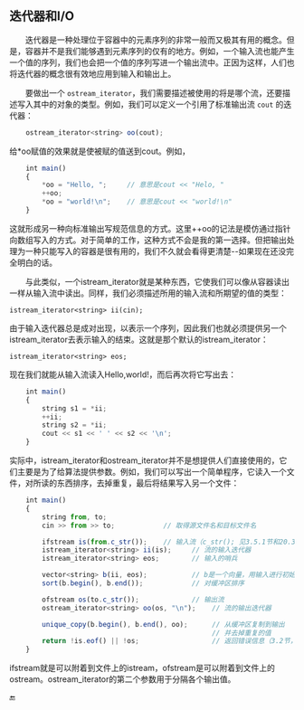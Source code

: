 ## 迭代器和I/O

  迭代器是一种处理位于容器中的元素序列的非常一般而又极其有用的概念。但是，容器并不是我们能够遇到元素序列的仅有的地方。例如，一个输入流也能产生一个值的序列，我们也会把一个值的序列写进一个输出流中。正因为这样，人们也将迭代器的概念很有效地应用到输入和输出上。

  要做出一个 `ostream_iterator`，我们需要描述被使用的将是哪个流，还要描述写入其中的对象的类型。例如，我们可以定义一个引用了标准输出流 `cout` 的迭代器：

```javascript
    ostream_iterator<string> oo(cout);
```

给\*oo赋值的效果就是使被赋的值送到cout。例如，

```javascript
    int main()
    {
        *oo = "Hello, ";     // 意思是cout << "Helo, "
        ++oo;
        *oo = "world!\n";    // 意思是cout << "world!\n"
    }
```

这就形成另一种向标准输出写规范信息的方式。这里++oo的记法是模仿通过指针向数组写入的方式。对于简单的工作，这种方式不会是我的第一选择。但把输出处理为一种只能写入的容器是很有用的，我们不久就会看得更清楚--如果现在还没完全明白的话。

  与此类似，一个istream\_iterator就是某种东西，它使我们可以像从容器读出一样从输入流中读出。同样，我们必须描述所用的输入流和所期望的值的类型：

```
istream_iterator<string> ii(cin);
```

由于输入迭代器总是成对出现，以表示一个序列，因此我们也就必须提供另一个istream\_iterator去表示输入的结束。这就是那个默认的istream\_iterator：

```
istream_iterator<string> eos;
```

现在我们就能从输入流读入Hello,world!，而后再次将它写出去：

```javascript
    int main()
    {
        string s1 = *ii;
        ++ii;
        string s2 = *ii;
        cout << s1 << ' ' << s2 << '\n';
    }
```

实际中，istream\_iterator和ostream\_iterator并不是想提供人们直接使用的，它们主要是为了给算法提供参数。例如，我们可以写出一个简单程序，它读入一个文件，对所读的东西排序，去掉重复，最后将结果写入另一个文件：

```javascript
    int main()
    {
        string from, to;
        cin >> from >> to;            // 取得源文件名和目标文件名

        ifstream is(from.c_str());    // 输入流（c_str(); 见3.5.1节和20.3.7节）
        istream_iterator<string> ii(is);     // 流的输入迭代器
        istream_iterator<string> eos;        // 输入的哨兵

        vector<string> b(ii, eos);           // b是一个向量，用输入进行初始化
        sort(b.begin(), b.end());            // 对缓冲区排序

        ofstream os(to.c_str());             // 输出流
        ostream_iterator<string> oo(os, "\n");    // 流的输出迭代器

        unique_copy(b.begin(), b.end(), oo);      // 从缓冲区复制到输出
                                                  // 并去掉重复的值
        return !is.eof() || !os;                  // 返回错误信息（3.2节，21.3.3节）
    }
```

ifstream就是可以附着到文件上的istream，ofstream是可以附着到文件上的ostream。ostream\_iterator的第二个参数用于分隔各个输出值。

🔚

